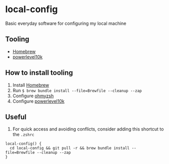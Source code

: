 # local-config
Basic everyday software for configuring my local machine

## Tooling

- [Homebrew](https://brew.sh/)
- [powerlevel10k](https://github.com/romkatv/powerlevel10k)

## How to install tooling

1. Install [Homebrew](https://brew.sh/)
2. Run `$ brew bundle install --file=Brewfile --cleanup --zap`
3. Configure [ohmyzsh](https://github.com/ohmyzsh/ohmyzsh)
4. Configure [powerlevel10k](https://github.com/romkatv/powerlevel10k)

## Useful

1. For quick access and avoiding conflicts, consider adding this shortcut to the `.zshrc`

```
local-config() {
  cd local-config && git pull -r && brew bundle install --file=Brewfile --cleanup --zap
}
```
